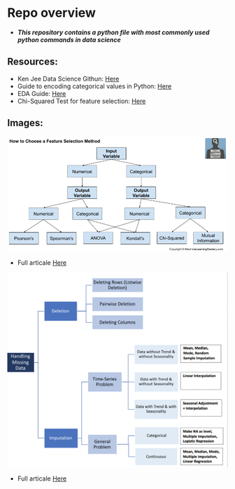 # Repo overview
* ***This repository contains a python file with most commonly used python commands in data science***

## Resources:
* Ken Jee Data Science Githun: [Here](https://github.com/PlayingNumbers/data_science_starter/blob/master/ds_common_functions.py)
* Guide to encoding categorical values in Python: [Here](https://pbpython.com/categorical-encoding.html)
* EDA Guide: [Here](https://towardsdatascience.com/an-extensive-guide-to-exploratory-data-analysis-ddd99a03199e)
* Chi-Squared Test for feature selection: [Here](https://towardsdatascience.com/chi-square-test-for-feature-selection-in-machine-learning-206b1f0b8223)

## Images:
![alt text][Image1]
* Full articale [Here](https://machinelearningmastery.com/feature-selection-with-real-and-categorical-data/)

![alt text][Image2]
* Full articale [Here](https://towardsdatascience.com/how-to-handle-missing-data-8646b18db0d4)

[Image1]: https://github.com/AlexOsokin97/ds_starter_commands/blob/master/Images/How-to-Choose-Feature-Selection-Methods-For-Machine-Learning.png "Feature_Selection_Methods"
[Image2]: https://github.com/AlexOsokin97/ds_starter_commands/blob/master/Images/Handling_Missing_Data.png
